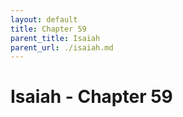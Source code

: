 ```yaml
---
layout: default
title: Chapter 59
parent_title: Isaiah
parent_url: ./isaiah.md
---
```


# Isaiah - Chapter 59

